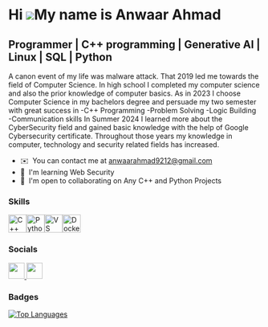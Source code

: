 Hi ![](https://user-images.githubusercontent.com/18350557/176309783-0785949b-9127-417c-8b55-ab5a4333674e.gif)My name is Anwaar Ahmad
====================================================================================================================================

Programmer | C++ programming | Generative AI | Linux | SQL | Python
-------------------------------------------------------------------

A canon event of my life was malware attack. That 2019 led me towards the field of Computer Science. In high school I completed my computer science and also the prior knowledge of computer basics. As in 2023 I choose Computer Science in my bachelors degree and persuade my two semester with great success in -C++ Programming -Problem Solving -Logic Building -Communication skills In Summer 2024 I learned more about the CyberSecurity field and gained basic knowledge with the help of Google Cybersecurity certificate. Throughout those years my knowledge in computer, technology and security related fields has increased.

* ✉️  You can contact me at [anwaarahmad9212@gmail.com](mailto:anwaarahmad9212@gmail.com)
* 🧠  I'm learning Web Security
* 🤝  I'm open to collaborating on Any C++ and Python Projects

### Skills


<p align="left">
<a href="https://docs.microsoft.com/en-us/cpp/?view=msvc-170" target="_blank" rel="noreferrer"><img src="https://raw.githubusercontent.com/danielcranney/readme-generator/main/public/icons/skills/cplusplus-colored.svg" width="36" height="36" alt="C++" /></a><a href="https://www.python.org/" target="_blank" rel="noreferrer"><img src="https://raw.githubusercontent.com/danielcranney/readme-generator/main/public/icons/skills/python-colored.svg" width="36" height="36" alt="Python" /></a><a href="https://code.visualstudio.com/" target="_blank" rel="noreferrer"><img src="https://raw.githubusercontent.com/danielcranney/readme-generator/main/public/icons/skills/visualstudiocode.svg" width="36" height="36" alt="VS Code" /></a><a href="https://www.docker.com/" target="_blank" rel="noreferrer"><img src="https://raw.githubusercontent.com/danielcranney/readme-generator/main/public/icons/skills/docker-colored.svg" width="36" height="36" alt="Docker" /></a>
</p>


### Socials

<p align="left"> <a href="https://www.github.com/Anwaar-Ahmad9212" target="_blank" rel="noreferrer"> <picture> <source media="(prefers-color-scheme: dark)" srcset="https://raw.githubusercontent.com/danielcranney/readme-generator/main/public/icons/socials/github-dark.svg" /> <source media="(prefers-color-scheme: light)" srcset="https://raw.githubusercontent.com/danielcranney/readme-generator/main/public/icons/socials/github.svg" /> <img src="https://raw.githubusercontent.com/danielcranney/readme-generator/main/public/icons/socials/github.svg" width="32" height="32" /> </picture> </a> <a href="https://www.linkedin.com/in/muhammad-anwaar-ahmad" target="_blank" rel="noreferrer"> <picture> <source media="(prefers-color-scheme: dark)" srcset="https://raw.githubusercontent.com/danielcranney/readme-generator/main/public/icons/socials/linkedin-dark.svg" /> <source media="(prefers-color-scheme: light)" srcset="https://raw.githubusercontent.com/danielcranney/readme-generator/main/public/icons/socials/linkedin.svg" /> <img src="https://raw.githubusercontent.com/danielcranney/readme-generator/main/public/icons/socials/linkedin.svg" width="32" height="32" /> </picture> </a></p>

### Badges

<a href="https://github.com/Anwaar-Ahmad9212" align="left"><img src="https://github-readme-stats.vercel.app/api/top-langs/?username=Anwaar-Ahmad9212&langs_count=10&title_color=22c55e&text_color=ffffff&icon_color=ffffff&bg_color=000000&hide_border=true&locale=en&custom_title=Top%20%Languages" alt="Top Languages" /></a>
